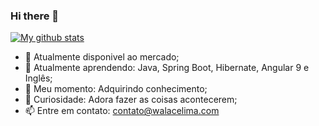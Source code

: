 ### Hi there 👋
[![My github stats](https://github-readme-stats.vercel.app/api?username=WalaceLima&theme=blue-green&show_icons=true)](https://github.com/anuraghazra/github-readme-stats)

- 🔭 Atualmente  disponivel ao mercado;
- 🌱 Atualmente aprendendo: Java, Spring Boot, Hibernate, Angular 9 e Inglês;
- 👯 Meu momento: Adquirindo conhecimento;
- 💬 Curiosidade: Adora fazer as coisas acontecerem;
- 📫 Entre em contato:  contato@walacelima.com
